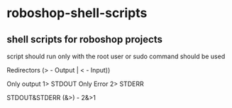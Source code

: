 # roboshop-shell-scripts
## shell scripts for roboshop projects

script should run only with the root user or sudo command should be used

Redirectors (> - Output | < - Input))

Only output 1> STDOUT
Only Error 2> STDERR

STDOUT&STDERR (&>) - 2&>1 
